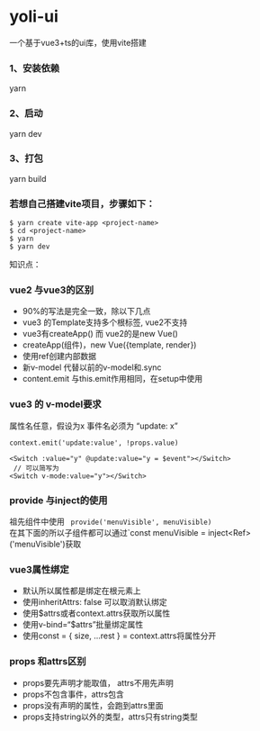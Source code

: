 # yoli-ui
一个基于vue3+ts的ui库，使用vite搭建
### 1、安装依赖 
yarn 
### 2、启动
yarn dev
### 3、打包
yarn build

### 若想自己搭建vite项目，步骤如下：
```
$ yarn create vite-app <project-name>
$ cd <project-name>
$ yarn
$ yarn dev

```

知识点：

### vue2 与vue3的区别
* 90%的写法是完全一致，除以下几点
* vue3 的Template支持多个根标签, vue2不支持
* vue3有createApp() 而 vue2的是new Vue()
* createApp(组件)，new Vue({template, render})
* 使用ref创建内部数据
* 新v-model 代替以前的v-model和.sync
* content.emit 与this.emit作用相同，在setup中使用

### vue3 的 v-model要求
属性名任意，假设为x
事件名必须为 “update: x”
```
context.emit('update:value', !props.value)

<Switch :value="y" @update:value="y = $event"></Switch>
 // 可以简写为
<Switch v-mode:value="y"></Switch>
```
### provide 与inject的使用
祖先组件中使用 ` provide('menuVisible', menuVisible)`  
在其下面的所以子组件都可以通过`const menuVisible = inject<Ref<Boolean>>('menuVisible')获取

### vue3属性绑定
* 默认所以属性都是绑定在根元素上
* 使用inheritAttrs: false 可以取消默认绑定
* 使用$attrs或者context.attrs获取所以属性
* 使用v-bind=“$attrs”批量绑定属性
* 使用const = { size, ...rest } = context.attrs将属性分开

### props 和attrs区别
* props要先声明才能取值， attrs不用先声明
* props不包含事件，attrs包含
* props没有声明的属性，会跑到attrs里面
* props支持string以外的类型，attrs只有string类型